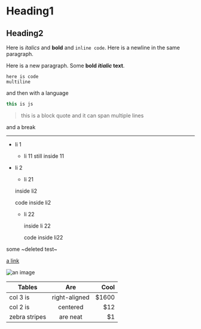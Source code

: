 
# Heading1

## Heading2

Here is *italics* and **bold** and `inline code`.
Here is a newline in the same paragraph.

Here is a new paragraph. Some **bold *itialic* text**.

```
here is code
multiline
```

and then with a language

```js
this is js
```

> this is a block quote
> and it can span multiple lines

and a break

---

- li 1
  - li 11
  still inside 11
- li 2
  - li 21


  inside li2

    code inside li2

  - li 22

    inside li 22

      code inside li22


some ~deleted test~

[a link](http://www.google.com)

![an image](https://avatars0.githubusercontent.com/u/1794527?v=3&s=460)

| Tables        | Are           | Cool  |
| ------------- |:-------------:| -----:|
| col 3 is      | right-aligned | $1600 |
| col 2 is      | centered      |   $12 |
| zebra stripes | are neat      |    $1 |
